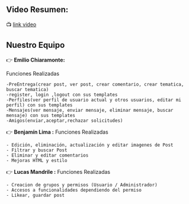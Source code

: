 ## Video Resumen: 
:tv: [link video]()

 ## Nuestro Equipo 

:point_right: **Emilio Chiaramonte:**

Funciones Realizadas
```
-PreEntrega(crear post, ver post, crear comentario, crear tematica, buscar tematica)
-register, login ,logout con sus templates
-Perfiles(ver perfil de usuario actual y otros usuarios, editar mi perfil) con sus templates
-Mensajes(ver mensaje, enviar mensaje, eliminar mensaje, buscar mensaje) con sus templates
-Amigos(enviar,aceptar,rechazar solicitudes)

```

:point_right: **Benjamín Lima :**
Funciones Realizadas
```
- Edición, eliminación, actualización y editar imagenes de Post 
- Filtrar y buscar Post
- Eliminar y editar comentarios
- Mejoras HTML y estilo
```


:point_right: **Lucas Mandrile :** 
Funciones Realizadas
```
- Creacion de grupos y permisos (Usuario / Administrador)
- Accesos a funcionalidades dependiendo del permiso
- Likear, guardar post
```